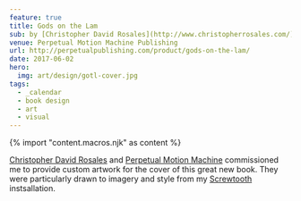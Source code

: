 ```yaml
---
feature: true
title: Gods on the Lam
sub: by [Christopher David Rosales](http://www.christopherrosales.com/)
venue: Perpetual Motion Machine Publishing
url: http://perpetualpublishing.com/product/gods-on-the-lam/
date: 2017-06-02
hero:
  img: art/design/gotl-cover.jpg
tags:
  - _calendar
  - book design
  - art
  - visual
---
```


{% import "content.macros.njk" as content %}

[Christopher David Rosales](http://www.christopherrosales.com/)
and
[Perpetual Motion Machine](http://perpetualpublishing.com/product/gods-on-the-lam/)
commissioned me
to provide custom artwork
for the cover of this great new book.
They were particularly drawn
to imagery and style
from my [Screwtooth](http://mia.hexxie.com:8080/2019/01/10/screwtooth/)
instsallation.
